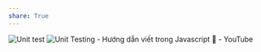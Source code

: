 ```yaml
---
share: True
---
```

![Unit test](https://youtu.be/tIrcxwLqzjQ)
![Unit Testing - Hướng dẫn viết trong Javascript 🎉 - YouTube](https://www.youtube.com/watch?v=i4P4x7dIfCs)